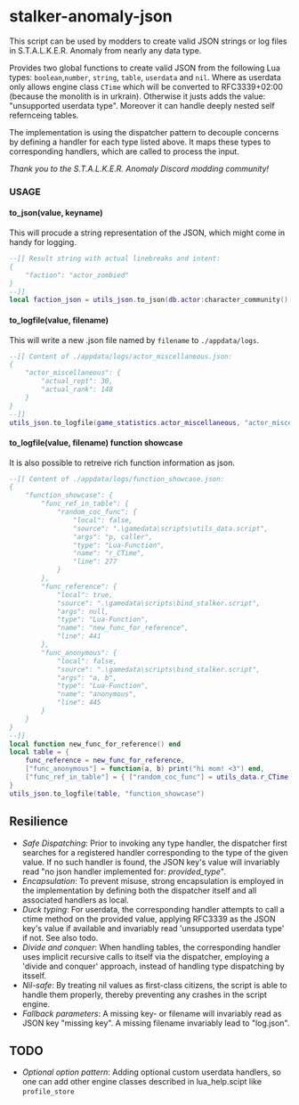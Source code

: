 # stalker-anomaly-json

This script can be used by modders to create valid JSON strings or log files in S.T.A.L.K.E.R. Anomaly from nearly any data type.

Provides two global functions to create valid JSON from the following Lua types: `boolean`,`number`, `string`, `table`, `userdata` and `nil`.
Where as userdata only allows engine class `CTime` which will be converted to RFC3339+02:00 (because the monolith is in urkrain). Otherwise it justs adds the value: "unsupported userdata type". Moreover it can handle deeply nested self refernceing tables. 


The implementation is using the dispatcher pattern to decouple concerns by defining a handler for each type listed above. It maps these types to corresponding handlers, which are called to process the input.

_Thank you to the S.T.A.L.K.E.R. Anomaly Discord modding community!_  

### USAGE
#### to_json(value, keyname)  
This will procude a string representation of the JSON, which might come in handy for logging.  

```lua
--[[ Result string with actual linebreaks and intent:
{
    "faction": "actor_zombied"
}
--]]
local faction_json = utils_json.to_json(db.actor:character_community(), "faction")
```

#### to_logfile(value, filename)
This will write a new .json file named by `filename` to `./appdata/logs`.

```lua
--[[ Content of ./appdata/logs/actor_miscellaneous.json:
{
    "actor_miscellaneous": {
        "actual_rept": 30,
        "actual_rank": 148
    }
}
--]]
utils_json.to_logfile(game_statistics.actor_miscellaneous, "actor_miscellaneous")
```

#### to_logfile(value, filename) function showcase
It is also possible to retreive rich function information as json. 
```lua
--[[ Content of ./appdata/logs/function_showcase.json:
{
	"function_showcase": {
		"func_ref_in_table": {
			"random_coc_func": {
				"local": false,
				"source": ".\gamedata\scripts\utils_data.script",
				"args": "p, caller",
				"type": "Lua-Function",
				"name": "r_CTime",
				"line": 277
			}
		},
		"func_reference": {
			"local": true,
			"source": ".\gamedata\scripts\bind_stalker.script",
			"args": null,
			"type": "Lua-Function",
			"name": "new_func_for_reference",
			"line": 441
		},
		"func_anonymous": {
			"local": false,
			"source": ".\gamedata\scripts\bind_stalker.script",
			"args": "a, b",
			"type": "Lua-Function",
			"name": "anonymous",
			"line": 445
		}
	}
}
--]]
local function new_func_for_reference() end
local table = {
	func_reference = new_func_for_reference,
	["func_anonymous"] = function(a, b) print("hi mom! <3") end,
	["func_ref_in_table"] = { ["random_coc_func"] = utils_data.r_CTime }
}
utils_json.to_logfile(table, "function_showcase")
```

## Resilience
- *Safe Dispatching*: Prior to invoking any type handler, the dispatcher first searches for a registered handler corresponding to the type of the given value. If no such handler is found, the JSON key's value will invariably read "no json handler implemented for: _provided_type_".
- *Encapsulation*: To prevent misuse, strong encapsulation is employed in the implementation by defining both the dispatcher itself and all associated handlers as local. 
- *Duck typing*: For userdata, the corresponding handler attempts to call a ctime method on the provided value, applying RFC3339 as the JSON key's value if available and invariably read 'unsupported userdata type' if not. See also todo.
- *Divide and conquer*: When handling tables, the corresponding handler uses implicit recursive calls to itself via the dispatcher, employing a 'divide and conquer' approach, instead of handling type dispatching by itsself.
- *Nil-safe*: By treating nil values as first-class citizens, the script is able to handle them properly, thereby preventing any crashes in the script engine.
- *Fallback parameters*: A missing key- or filename will invariably read as JSON key "missing key". A missing filename invariably lead to "log.json".

## TODO
- *Optional option pattern*: Adding optional custom userdata handlers, so one can add other engine classes described in lua_help.scipt like `profile_store` 

